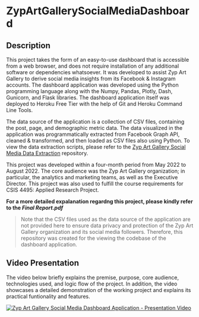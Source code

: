 # ZypArtGallerySocialMediaDashboard

## Description

This project takes the form of an easy-to-use dashboard that is accessible from a web browser, and does not require installation of any additional software or dependencies whatsoever. It was developed to assist Zyp Art Gallery to derive social media insights from its Facebook & Instagram accounts. The dashboard application was developed using the Python programming language along with the Numpy, Pandas, Plotly, Dash, Gunicorn, and Flask libraries. The dashboard application itself was deployed to Heroku Free Tier with the help of Git and Heroku Command Line Tools.

The data source of the application is a collection of CSV files, containing the post, page, and demographic metric data. The data visualized in the application was programmatically extracted from Facebook Graph API, cleaned & transformed, and then loaded as CSV files also using Python. To view the data extraction scripts, please refer to the [Zyp Art Gallery Social Media Data Extraction](https://github.com/kjeshang/ZypArtGallery-SocialMediaDataExtraction) repository.

This project was developed within a four-month period from May 2022 to August 2022. The core audience was the Zyp Art Gallery organization; in particular, the analytics and marketing teams, as well as the Executive Director. This project was also used to fulfill the course requirements for CSIS 4495: Applied Research Project. 

**For a more detailed expalanation regardng this project, please kindly refer to the _Final Report.pdf_**

> Note that the CSV files used as the data source of the application are not provided here to ensure data privacy and protection of the Zyp Art Gallery organization and its social media followers. Therefore, this repository was created for the viewing the codebase of the dashboard application.

## Video Presentation

The video below briefly explains the premise, purpose, core audience, technologies used, and logic flow of the project. In addition, the video showcases a detailed demonstration of the working project and explains its practical funtionality and features.

[![Zyp Art Gallery Social Media Dashboard Application - Presentation Video](https://i9.ytimg.com/vi_webp/nk__5ZDr6FE/mq2.webp?sqp=CIzdo50G-oaymwEmCMACELQB8quKqQMa8AEB-AH-CYAC0AWKAgwIABABGDogRCh_MA8=&rs=AOn4CLBvhlofxKcIwCRFnfWC4Eq6L4uoAA)](https://youtu.be/nk__5ZDr6FE "Zyp Social Media Dashboard Presentation Video")